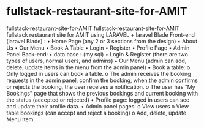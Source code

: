 # fullstack-restaurant-site-for-AMIT
fullstack-restaurant-site-for-AMIT
fullstack-restaurant-site-for-AMIT
fullstack restaurant site for AMIT using LARAVEL + laravel Blade 
Front-end (laravel Blade) : • Home Page (any 2 or 3 sections from the design) • About Us • Our Menu • Book A Table • Login • Register • Profile Page • Admin Panel
Back-end: •	data base : (my sql) • Login & Register (there are two types of users, normal users, and admins) • Our Menu (admin can add, delete, update items in the menu from the admin panel) • Book a table:
o Only logged in users can book a table. o The admin receives the booking requests in the admin panel, confirm the booking, when the admin confirms or rejects the booking, the user receives a notification. o The user has “My Bookings” page that shows the previous bookings and current booking with the status (accepted or rejected) • Profile page: logged in users can see and update their profile data. • Admin panel pages: o View users
o View table bookings (can accept and reject a booking) o Add, delete, update Menu Item.

